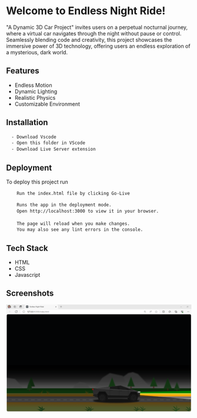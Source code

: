 # Welcome to Endless Night Ride!

"A Dynamic 3D Car Project" invites users on a perpetual nocturnal journey, where a virtual car navigates through the night without pause or control. Seamlessly blending code and creativity, this project showcases the immersive power of 3D technology, offering users an endless exploration of a mysterious, dark world.


## Features

- Endless Motion
- Dynamic Lighting
- Realistic Physics
- Customizable Environment

## Installation

```bash
  - Download Vscode
  - Open this folder in VScode
  - Download Live Server extension
```

## Deployment

To deploy this project run

```bash
    Run the index.html file by clicking Go-Live
```
```bash
    Runs the app in the deployment mode.
    Open http://localhost:3000 to view it in your browser.

    The page will reload when you make changes.
    You may also see any lint errors in the console.
```

## Tech Stack

- HTML
- CSS
- Javascript

## Screenshots

![Screenshot](\Car.PNG)
